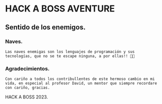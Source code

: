 # HACK A BOSS AVENTURE

## Sentido de los enemigos.

### Naves.

    Las naves enemigas son los lenguajes de programación y sus tecnologías, que no se te escape ninguna, a por ellas!! 💪💪


### Agradecimientos.

    Con cariño a todos los contribullentes de este hermoso cambio en mi vida, en especial al profesor David, un mentor que siempre recordare con cariño, gracias.

HACK A BOSS 2023.
